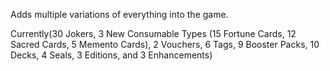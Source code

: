 Adds multiple variations of everything into the game.  
        
Currently(30 Jokers, 3 New Consumable Types (15 Fortune Cards, 12 Sacred Cards, 5 Memento Cards), 2 Vouchers, 6 Tags, 9 Booster Packs, 10 Decks, 4 Seals, 3 Editions, and 3 Enhancements)
